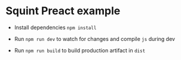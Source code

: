 # Squint Preact example

- Install dependencies `npm install`

- Run `npm run dev` to watch for changes and compile `js` during dev
- Run `npm run build` to build production artifact in `dist`
